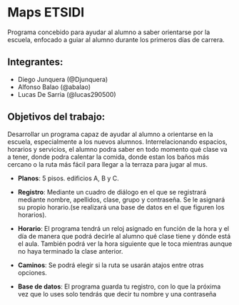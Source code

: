 # Maps ETSIDI


Programa concebido para ayudar al alumno a saber orientarse por la escuela, enfocado a guiar al alumno durante los primeros días de carrera.


## **Integrantes**:

- Diego Junquera (@Djunquera)
- Alfonso Balao (@abalao)
- Lucas De Sarria (@lucas290500)


## **Objetivos del trabajo**:

Desarrollar un programa capaz de ayudar al alumno a orientarse en la escuela, especialmente a los nuevos alumnos.
Interrelacionando espacios, horarios y servicios, el alumno podra saber en todo momento qué clase va a tener, donde podra calentar la comida, donde estan los baños más cercano o la ruta más fácil para llegar a la terraza para jugar al mus. 

- **Planos**: 5 pisos. edificios A, B y C.

- **Registro**: Mediante un cuadro de diálogo en el que se registrará mediante nombre, apellidos, clase, grupo y contraseña. Se le asignará su propio horario.(se realizará una base de datos en el que figuren los horarios).

- **Horario**: El programa tendrá un reloj asignado en función de la hora y el día de manera que podrá decirle al alumno qué clase tiene y dónde está el aula. También podrá ver la hora siguiente que le toca mientras aunque no haya terminado la clase anterior.

- **Caminos**: Se podrá elegir si la ruta se usarán atajos entre otras opciones.

- **Base de datos**: El programa guarda tu registro, con lo que la próxima vez que lo uses solo tendrás que decir tu nombre y una contraseña

    
